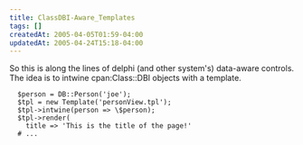```yaml
---
title: ClassDBI-Aware_Templates
tags: []
createdAt: 2005-04-05T01:59-04:00
updatedAt: 2005-04-24T15:18-04:00
---
```


So this is along the lines of delphi (and other system's) data-aware controls. The idea is to intwine cpan:Class::DBI objects with a template.

```
  $person = DB::Person('joe');
  $tpl = new Template('personView.tpl');
  $tpl->intwine(person => \$person);
  $tpl->render(
    title => 'This is the title of the page!'
  # ...
```
    

